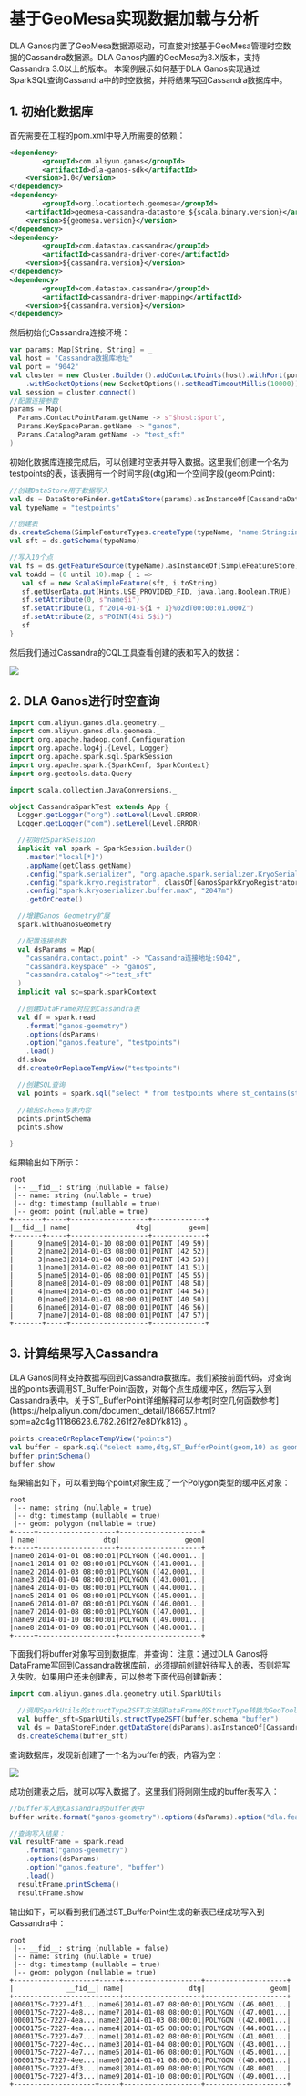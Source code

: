 # 基于GeoMesa实现数据加载与分析

<p>DLA Ganos内置了GeoMesa数据源驱动，可直接对接基于GeoMesa管理时空数据的Cassandra数据源。DLA Ganos内置的GeoMesa为3.X版本，支持Cassandra 3.0以上的版本。
本案例展示如何基于DLA Ganos实现通过SparkSQL查询Cassandra中的时空数据，并将结果写回Cassandra数据库中。</p>

## 1. 初始化数据库
<p>首先需要在工程的pom.xml中导入所需要的依赖：</p>

```xml
<dependency>
        <groupId>com.aliyun.ganos</groupId>
        <artifactId>dla-ganos-sdk</artifactId>
    <version>1.0</version>
</dependency>
<dependency>
        <groupId>org.locationtech.geomesa</groupId>
    <artifactId>geomesa-cassandra-datastore_${scala.binary.version}</artifactId>
    <version>${geomesa.version}</version>
</dependency>
<dependency>
        <groupId>com.datastax.cassandra</groupId>
        <artifactId>cassandra-driver-core</artifactId>
    <version>${cassandra.version}</version>
</dependency>
<dependency>
        <groupId>com.datastax.cassandra</groupId>
        <artifactId>cassandra-driver-mapping</artifactId>
    <version>${cassandra.version}</version>
</dependency>
```
<p>然后初始化Cassandra连接环境：</p>

```scala
var params: Map[String, String] = _
val host = "Cassandra数据库地址"
val port = "9042"
val cluster = new Cluster.Builder().addContactPoints(host).withPort(port.toInt)
    .withSocketOptions(new SocketOptions().setReadTimeoutMillis(10000)).build().init()
val session = cluster.connect()
//配置连接参数
params = Map(
  Params.ContactPointParam.getName -> s"$host:$port",
  Params.KeySpaceParam.getName -> "ganos",
  Params.CatalogParam.getName -> "test_sft"
)
```
<p>初始化数据库连接完成后，可以创建时空表并导入数据。这里我们创建一个名为testpoints的表，该表拥有一个时间字段(dtg)和一个空间字段(geom:Point):</p>

```scala
//创建DataStore用于数据写入
val ds = DataStoreFinder.getDataStore(params).asInstanceOf[CassandraDataStore]
val typeName = "testpoints"

//创建表
ds.createSchema(SimpleFeatureTypes.createType(typeName, "name:String:index=true,dtg:Date,*geom:Point:srid=4326"))
val sft = ds.getSchema(typeName)

//写入10个点
val fs = ds.getFeatureSource(typeName).asInstanceOf[SimpleFeatureStore]
val toAdd = (0 until 10).map { i =>
   val sf = new ScalaSimpleFeature(sft, i.toString)
   sf.getUserData.put(Hints.USE_PROVIDED_FID, java.lang.Boolean.TRUE)
   sf.setAttribute(0, s"name$i")
   sf.setAttribute(1, f"2014-01-${i + 1}%02dT00:00:01.000Z")
   sf.setAttribute(2, s"POINT(4$i 5$i)")
   sf
}
```
<p>然后我们通过Cassandra的CQL工具查看创建的表和写入的数据：</p>
<img align="center" src="https://dla-ganos-bj.oss-cn-beijing.aliyuncs.com/public/cassandra1.png"></img>

## 2. DLA Ganos进行时空查询
```scala
import com.aliyun.ganos.dla.geometry._
import com.aliyun.ganos.dla.geomesa._
import org.apache.hadoop.conf.Configuration
import org.apache.log4j.{Level, Logger}
import org.apache.spark.sql.SparkSession
import org.apache.spark.{SparkConf, SparkContext}
import org.geotools.data.Query

import scala.collection.JavaConversions._

object CassandraSparkTest extends App {
  Logger.getLogger("org").setLevel(Level.ERROR)
  Logger.getLogger("com").setLevel(Level.ERROR)

  //初始化SparkSession
  implicit val spark = SparkSession.builder()
    .master("local[*]")
    .appName(getClass.getName)
    .config("spark.serializer", "org.apache.spark.serializer.KryoSerializer")
    .config("spark.kryo.registrator", classOf[GanosSparkKryoRegistrator].getName)
    .config("spark.kryoserializer.buffer.max", "2047m")
    .getOrCreate()

  //增建Ganos Geometry扩展
  spark.withGanosGeometry

  //配置连接参数
  val dsParams = Map(
    "cassandra.contact.point" -> "Cassandra连接地址:9042",
    "cassandra.keyspace" -> "ganos",
    "cassandra.catalog"->"test_sft"
  )
  implicit val sc=spark.sparkContext
  
  //创建DataFrame对应到Cassandra表
  val df = spark.read
    .format("ganos-geometry")
    .options(dsParams)
    .option("ganos.feature", "testpoints")
    .load()
  df.show
  df.createOrReplaceTempView("testpoints")

  //创建SQL查询
  val points = spark.sql("select * from testpoints where st_contains(st_makeBox2d(st_point(38,48), st_point(52,62)),geom)")
  
  //输出Schema与表内容
  points.printSchema
  points.show

}
```
<p>结果输出如下所示：</p>

```text
root
 |-- __fid__: string (nullable = false)
 |-- name: string (nullable = true)
 |-- dtg: timestamp (nullable = true)
 |-- geom: point (nullable = true)
+-------+-----+-------------------+-------------+
|__fid__| name|                dtg|         geom|
+-------+-----+-------------------+-------------+
|      9|name9|2014-01-10 08:00:01|POINT (49 59)|
|      2|name2|2014-01-03 08:00:01|POINT (42 52)|
|      3|name3|2014-01-04 08:00:01|POINT (43 53)|
|      1|name1|2014-01-02 08:00:01|POINT (41 51)|
|      5|name5|2014-01-06 08:00:01|POINT (45 55)|
|      8|name8|2014-01-09 08:00:01|POINT (48 58)|
|      4|name4|2014-01-05 08:00:01|POINT (44 54)|
|      0|name0|2014-01-01 08:00:01|POINT (40 50)|
|      6|name6|2014-01-07 08:00:01|POINT (46 56)|
|      7|name7|2014-01-08 08:00:01|POINT (47 57)|
+-------+-----+-------------------+-------------+
```

## 3. 计算结果写入Cassandra
<p>DLA Ganos同样支持数据写回到Cassandra数据库。我们紧接前面代码，对查询出的points表调用ST_BufferPoint函数，对每个点生成缓冲区，然后写入到Cassandra表中。关于ST_BufferPoint详细解释可以参考[时空几何函数参考](https://help.aliyun.com/document_detail/186657.html?spm=a2c4g.11186623.6.782.261f27e8DYk813)
。</p>

```scala
points.createOrReplaceTempView("points")
val buffer = spark.sql("select name,dtg,ST_BufferPoint(geom,10) as geom from points")
buffer.printSchema()
buffer.show
```

<p>结果输出如下，可以看到每个point对象生成了一个Polygon类型的缓冲区对象：</p>

```text
root
 |-- name: string (nullable = true)
 |-- dtg: timestamp (nullable = true)
 |-- geom: polygon (nullable = true)
+-----+-------------------+--------------------+
| name|                dtg|                geom|
+-----+-------------------+--------------------+
|name0|2014-01-01 08:00:01|POLYGON ((40.0001...|
|name1|2014-01-02 08:00:01|POLYGON ((41.0001...|
|name2|2014-01-03 08:00:01|POLYGON ((42.0001...|
|name3|2014-01-04 08:00:01|POLYGON ((43.0001...|
|name4|2014-01-05 08:00:01|POLYGON ((44.0001...|
|name5|2014-01-06 08:00:01|POLYGON ((45.0001...|
|name6|2014-01-07 08:00:01|POLYGON ((46.0001...|
|name7|2014-01-08 08:00:01|POLYGON ((47.0001...|
|name9|2014-01-10 08:00:01|POLYGON ((49.0001...|
|name8|2014-01-09 08:00:01|POLYGON ((48.0001...|
+-----+-------------------+--------------------+
```

<p>下面我们将buffer对象写回到数据库，并查询：
注意：通过DLA Ganos将DataFrame写回到Cassandra数据库前，必须提前创建好待写入的表，否则将写入失败。如果用户还未创建表，可以参考下面代码创建新表：</p>

```scala
import com.aliyun.ganos.dla.geometry.util.SparkUtils

  //调用SparkUtils的structType2SFT方法将DataFrame的StructType转换为GeoTools的SimpleFeatureType：
  val buffer_sft=SparkUtils.structType2SFT(buffer.schema,"buffer")
  val ds = DataStoreFinder.getDataStore(dsParams).asInstanceOf[CassandraDataStore]
  ds.createSchema(buffer_sft)
```
<p>查询数据库，发现新创建了一个名为buffer的表，内容为空：</p>

<img align="center" src="https://dla-ganos-bj.oss-cn-beijing.aliyuncs.com/public/cassandra2.png"></img>

<p>成功创建表之后，就可以写入数据了。这里我们将刚刚生成的buffer表写入：</p>

```scala
//buffer写入到Cassandra的buffer表中
buffer.write.format("ganos-geometry").options(dsParams).option("dla.feature", "buffer").save()

//查询写入结果：
val resultFrame = spark.read
    .format("ganos-geometry")
    .options(dsParams)
    .option("ganos.feature", "buffer")
    .load()
  resultFrame.printSchema()
  resultFrame.show
```
<p>输出如下，可以看到我们通过ST_BufferPoint生成的新表已经成功写入到Cassandra中：</p>

```text
root
 |-- __fid__: string (nullable = false)
 |-- name: string (nullable = true)
 |-- dtg: timestamp (nullable = true)
 |-- geom: polygon (nullable = true)
+--------------------+-----+-------------------+--------------------+
|             __fid__| name|                dtg|                geom|
+--------------------+-----+-------------------+--------------------+
|0000175c-7227-4f1...|name6|2014-01-07 08:00:01|POLYGON ((46.0001...|
|0000175c-7227-4e8...|name7|2014-01-08 08:00:01|POLYGON ((47.0001...|
|0000175c-7227-4ea...|name2|2014-01-03 08:00:01|POLYGON ((42.0001...|
|0000175c-7227-4ea...|name4|2014-01-05 08:00:01|POLYGON ((44.0001...|
|0000175c-7227-4e7...|name1|2014-01-02 08:00:01|POLYGON ((41.0001...|
|0000175c-7227-4ec...|name3|2014-01-04 08:00:01|POLYGON ((43.0001...|
|0000175c-7227-4e7...|name5|2014-01-06 08:00:01|POLYGON ((45.0001...|
|0000175c-7227-4ee...|name0|2014-01-01 08:00:01|POLYGON ((40.0001...|
|0000175c-7227-4f3...|name8|2014-01-09 08:00:01|POLYGON ((48.0001...|
|0000175c-7227-4f3...|name9|2014-01-10 08:00:01|POLYGON ((49.0001...|
+--------------------+-----+-------------------+--------------------+
```
